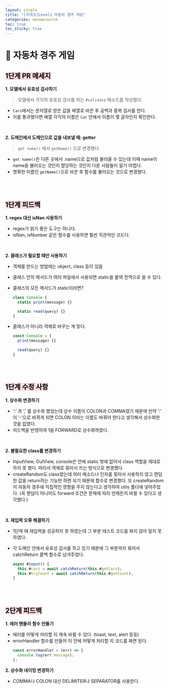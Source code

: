 ```yaml
---
layout: single
title: "[우테코]Level1 자동차 경주 게임"
categories: woowacourse
toc: true
toc_sticky: true
---
```


# 🚗 자동차 경주 게임

## <mark style='background-color: #ffdce0'>1단계 PR 메세지</mark>

**1\. 모델에서 유효성 검사하기**

> 모델에서 각각의 유효성 검사를 하는 `#validate` 메소드를 작성했다.

- `Cars`에서는 문자열로 받은 값을 배열로 바꾼 후 공백과 중복 검사를 한다.
- 이를 통과했다면 배열 각각의 이름은 `Car` 안에서 이름이 몇 글자인지 확인한다.

<br/>

**2\. 도메인에서 도메인으로 값을 내보낼 때: getter**

> `get name()` 에서 `getName()` 으로 변경했다.

- `get name()`은 다른 곳에서 .name으로 값처럼 불러올 수 있는데 이때 name이 name을 불러오는 것인지 할당하는 것인지 다른 사람들이 알기 어렵다.
- 명확한 이름인 `getName()`으로 바꾼 후 함수를 불러오는 것으로 변경했다.

<br>
<br>

## <mark style='background-color: #ffdce0'>1단계 피드백</mark>

**1\. regex 대신 isNan 사용하기**

- regex가 읽기 좋은 도구는 아니다.
- isNan, isNumber 같은 함수를 사용하면 훨씬 직관적인 코드다.

<br/>

**2\. 클래스가 필요할 때만 사용하기**

- 객체를 만드는 방법에는 object, class 등이 있음
- 클래스 안의 메서드가 여러 파일에서 사용되면 static을 붙여 전역으로 쓸 수 있다.
- 클래스의 모든 메서드가 static이라면?

  ```js
  class Console {
    static print(message) {}

    static read(query) {}
  }
  ```

- 클래스가 아니라 객체로 바꾸는 게 맞다.

  ```js
  const Console = {
    print(message) {}

    read(query) {}
  }
  ```

<br>
<br>

## <mark style='background-color: #ffdce0'>1단계 수정 사항</mark>

**1\. 상수화 변경하기**

- ‘:’ 과 ‘,’ 를 상수화 했었는데 상수 이름이 COLON과 COMMA였기 때문에 만약 ‘:’ 이 ‘-’으로 바뀌게 되면 COLON 이라는 이름도 바꿔야 한다고 생각해서 상수화한 것을 없앴다.
- 피드백을 반영하여 1을 FORWARD로 상수화하였다.

<br/>

**2\. 불필요한 class를 변경하기**

- InputView, OutView, console은 안에 static 밖에 없어서 class 역할을 제대로 하지 못 했다. 따라서 객체로 묶어서 쓰는 방식으로 변경했다.
- createRandom도 class였는데 여러 메소드나 인자를 묶어서 사용하지 않고 랜덤한 값을 return하는 기능만 하면 되기 때문에 함수로 변경했다. 또 createRandom이 자동차 경주에 직접적인 영향을 주지 않는다고 생각하여 utils 폴더에 넣어주었다. (꼭 랜덤이 아니어도 forward 조건은 문제에 따라 언제든지 바뀔 수 있다고 생각했다.)

<br/>

**3\. 재입력 오류 해결하기**

- 1단계 때 재입력을 성공하지 못 하였는데 그 부분 테스트 코드를 짜지 않아 알지 못 하였다.
- 각 도메인 안에서 유효성 검사를 하고 있기 때문에 그 부분까지 묶어서 catchReturn 콜백 함수로 넘겨주었다.

  ```js
  async #input() {
    this.#cars = await catchReturn(this.#getCars);
    this.#tryCount = await catchReturn(this.#getCount);
  }
  ```

<br>
<br>

## <mark style='background-color: #ffdce0'>2단계 피드백</mark>

**1\. 에러 핸들러 함수 만들기**

- 에러를 어떻게 처리할 지 계속 바뀔 수 있다. (toast, text, alert 등등)
- errorHandler 함수를 만들어 이 안에 어떻게 처리할 지 코드를 짜면 된다.
  ```js
  const errorHandler = (err) => {
    console.log(err.message);
  };
  ```

**2\. 상수화 네이밍 변경하기**

- COMMA나 COLON 대신 DELIMITER나 SEPARATOR를 사용한다.
